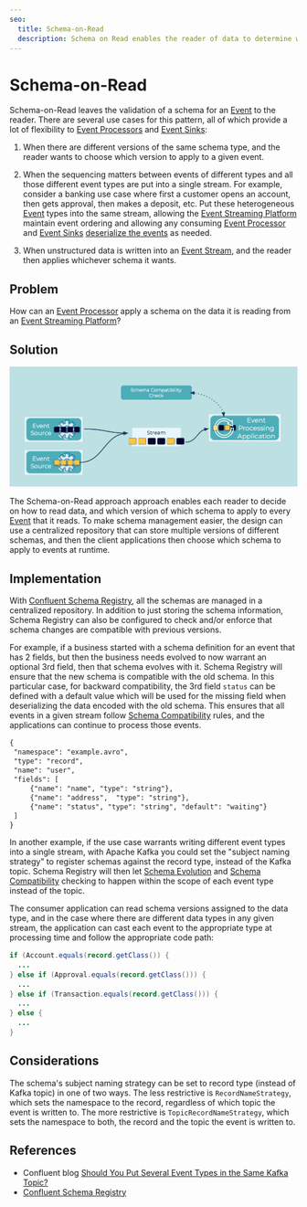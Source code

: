 ```yaml
---
seo:
  title: Schema-on-Read
  description: Schema on Read enables the reader of data to determine which schema to apply to the data that is processed.
---
```


# Schema-on-Read
Schema-on-Read leaves the validation of a schema for an [Event](../event/event.md) to the reader.
There are several use cases for this pattern, all of which provide a lot of flexibility to [Event Processors](../event-processing/event-processor.md) and [Event Sinks](../event-sink/event-sink.md):

1. When there are different versions of the same schema type, and the reader wants to choose which version to apply to a given event.

2. When the sequencing matters between events of different types and all those different event types are put into a single stream.  For example, consider a banking use case where first a customer opens an account, then gets approval, then makes a deposit, etc. Put these heterogeneous [Event](../event/event.md) types into the same stream, allowing the [Event Streaming Platform](../event-stream/event-streaming-platform.md) maintain event ordering and allowing any consuming [Event Processor](../event-processing/event-processor.md) and [Event Sinks](../event-sink/event-sink.md) [deserialize the events](../event/event-deserializer.md) as needed.

3. When unstructured data is written into an [Event Stream](../event-stream/event-stream.md), and the reader then applies whichever schema it wants.

## Problem
How can an [Event Processor](../event-processing/event-processor.md) apply a schema on the data it is reading from an [Event Streaming Platform](../event-stream/event-streaming-platform.md)?

## Solution
![schema-on-read](../img/schema-on-read.png)

The Schema-on-Read approach approach enables each reader to decide on how to read data, and which version of which schema to apply to every [Event](../event/event.md) that it reads.
To make schema management easier, the design can use a centralized repository that can store multiple versions of different schemas, and then the client applications then choose which schema to apply to events at runtime.

## Implementation
With [Confluent Schema Registry](https://docs.confluent.io/cloud/current/cp-component/schema-reg-cloud-config.html), all the schemas are managed in a centralized repository.
In addition to just storing the schema information, Schema Registry can also be configured to check and/or enforce that schema changes are compatible with previous versions.

For example, if a business started with a schema definition for an event that has 2 fields, but then the business needs evolved to now warrant an optional 3rd field, then that schema evolves with it.
Schema Registry will ensure that the new schema is compatible with the old schema.
In this particular case, for backward compatibility, the 3rd field `status` can be defined with a default value which will be used for the missing field when deserializing the data encoded with the old schema.
This ensures that all events in a given stream follow [Schema Compatibility](../event-stream/schema-compatibility.md) rules, and the applications can continue to process those events.

```
{
 "namespace": "example.avro",
 "type": "record",
 "name": "user",
 "fields": [
     {"name": "name", "type": "string"},
     {"name": "address",  "type": "string"},
     {"name": "status", "type": "string", "default": "waiting"}
 ]
}
```

In another example, if the use case warrants writing different event types into a single stream, with Apache Kafka you could set the "subject naming strategy" to register schemas against the record type, instead of the Kafka topic.
Schema Registry will then let [Schema Evolution](../event-stream/schema-evolution.md) and [Schema Compatibility](../event-stream/schema-compatibility.md) checking to happen within the scope of each event type instead of the topic.

The consumer application can read schema versions assigned to the data type, and in the case where there are different data types in any given stream, the application can cast each event to the appropriate type at processing time and follow the appropriate code path:

```java
if (Account.equals(record.getClass()) {
  ...
} else if (Approval.equals(record.getClass())) {
  ...
} else if (Transaction.equals(record.getClass())) {
  ...
} else {
  ...
}
```

## Considerations
The schema's subject naming strategy can be set to record type (instead of Kafka topic) in one of two ways.
The less restrictive is `RecordNameStrategy`, which sets the namespace to the record, regardless of which topic the event is written to.
The more restrictive is `TopicRecordNameStrategy`, which sets the namespace to both, the record and the topic the event is  written to.

## References
* Confluent blog [Should You Put Several Event Types in the Same Kafka Topic?](https://www.confluent.io/blog/put-several-event-types-kafka-topic/)
* [Confluent Schema Registry](https://docs.confluent.io/cloud/current/cp-component/schema-reg-cloud-config.html)
